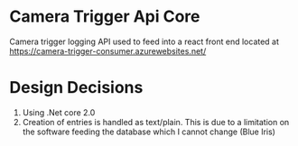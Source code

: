 # Camera Trigger Api Core

Camera trigger logging API used to feed into a react front end located at https://camera-trigger-consumer.azurewebsites.net/

# Design Decisions
1. Using .Net core 2.0
1. Creation of entries is handled as text/plain. This is due to a limitation on the software feeding the database which I cannot change (Blue Iris)
